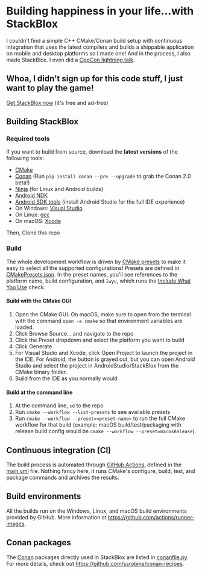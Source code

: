 # Building happiness in your life...with StackBlox
I couldn't find a simple C++ CMake/Conan build setup with continuous integration that uses the latest compilers and builds a shippable application on mobile and desktop platforms so I made one! And in the process, I also made StackBlox. I even did a [CppCon lightning talk](https://youtu.be/uu143M26z5E).

## Whoa, I didn't sign up for this code stuff, I just want to play the game!
[Get StackBlox now](http://dnqpy.com/stackblox/)
(it's free and ad-free)

## Building StackBlox

### Required tools
If you want to build from source, download the **latest versions** of the following tools:
*  [CMake](https://cmake.org/download/)
*  [Conan](https://conan.io/downloads.html) (Run `pip install conan --pre --upgrade` to grab the Conan 2.0 beta!)
*  [Ninja](https://github.com/ninja-build/ninja/releases) (for Linux and Android builds)
*  [Android NDK](https://developer.android.com/ndk/downloads)
*  [Android SDK tools](https://developer.android.com/studio) (install Android Studio for the full IDE experience)
*  On Windows: [Visual Studio](https://visualstudio.microsoft.com/vs/)
*  On Linux: [gcc](https://hub.docker.com/_/gcc)
*  On macOS: [Xcode](https://apps.apple.com/us/app/xcode/id497799835?mt=12)

Then, Clone this repo

### Build
The whole development workflow is driven by [CMake presets](
https://cmake.org/cmake/help/latest/manual/cmake-presets.7.html) to make it easy to select all the supported configurations! Presets are defined in [CMakePresets.json](CMakePresets.json). In the preset names, you'll see references to the platform name, build configuration, and `Iwyu`, which runs the [Include What You Use](https://github.com/include-what-you-use/include-what-you-use) check.

#### Build with the CMake GUI
1. Open the CMake GUI. On macOS, make sure to open from the terminal with the command `open -a cmake` so that environment variables are loaded.
1. Click Browse Source... and navigate to the repo
1. Click the Preset dropdown and select the platform you want to build
1. Click Generate
1. For Visual Studio and Xcode, click Open Project to launch the project in the IDE. For Android, the button is grayed out, but you can open Android Studio and select the project in AndroidStudio/StackBlox from the CMake binary folder.
1. Build from the IDE as you normally would

#### Build at the command line
1. At the command line, `cd` to the repo
1. Run `cmake --workflow --list-presets` to see available presets
1. Run `cmake --workflow --preset=<preset-name>` to run the full CMake workflow for that build (example: macOS build/test/packaging with release build config would be `cmake --workflow --preset=macosRelease`).

## Continuous integration (CI)
The build process is automated through [GitHub Actions](https://github.com/features/actions), defined in the [main.yml](.github/workflows/main.yml) file. Nothing fancy here, it runs CMake's configure, build, test, and package commands and archives the results.

## Build environments
All the builds run on the Windows, Linux, and macOS build environments provided by GitHub. More information at https://github.com/actions/runner-images.

## Conan packages
The [Conan](https://conan.io/) packages directly used in StackBlox are listed in [conanfile.py](conanfile.py). For more details, check out https://github.com/ssrobins/conan-recipes.
